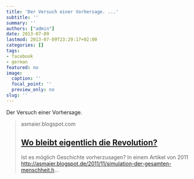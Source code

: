 ```yaml
---
title: 'Der Versuch einer Vorhersage. ...'
subtitle: ''
summary: ''
authors: ["admin"]
date: 2013-07-09
lastmod: 2013-07-09T23:29:17+02:00
categories: []
tags:
- facebook
- german
featured: no
image:
  caption: ''
  focal_point: ''
  preview_only: no
slug: ''
---
```

Der Versuch einer Vorhersage.
> asmaier.blogspot.com
> ## [Wo bleibt eigentlich die Revolution?](http://asmaier.blogspot.com/2013/07/wo-bleibt-eigentlich-die-revolution.html)
>
> Ist es möglich Geschichte vorherzusagen? In einem Artikel von 2011  http://asmaier.blogspot.de/2011/11/simulation-der-gesamten-menschheit.h...


